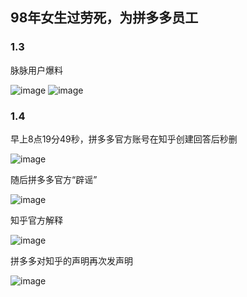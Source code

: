 ## 98年女生过劳死，为拼多多员工

### 1.3

脉脉用户爆料

![image](https://github.com/kepler-10/kepler-10.github.io/blob/main/picture/maimai.jpg)
![image](https://github.com/kepler-10/kepler-10.github.io/blob/main/picture/maimai1.jpg)
### 1.4

早上8点19分49秒，拼多多官方账号在知乎创建回答后秒删

![image](Jan\v2-dc4281b8d1869bdaa543af10492a4dae_720w.jpg)

随后拼多多官方“辟谣”

![image](https://github.com/kepler-10/kepler-10.github.io/blob/main/pdd1.jpg)

知乎官方解释

![image](https://github.com/kepler-10/kepler-10.github.io/blob/main/picture/zhihu.jpg)

拼多多对知乎的声明再次发声明

![image](https://github.com/kepler-10/kepler-10.github.io/blob/main/pdd2.jpg)

